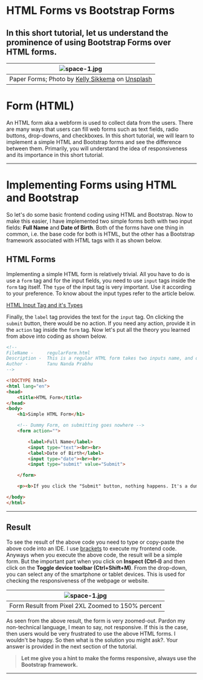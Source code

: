 # HTML Forms vs Bootstrap Forms

## In this short tutorial, let us understand the prominence of using Bootstrap Forms over HTML forms.

| ![space-1.jpg](https://cdn-images-1.medium.com/max/1200/1*E-svoB_neNygg1SSrj_Kvg.jpeg) | 
|:--:| 
| Paper Forms; Photo by [Kelly Sikkema](https://unsplash.com/@kellysikkema?utm_source=unsplash&utm_medium=referral&utm_content=creditCopyText) on [Unsplash](https://unsplash.com/s/photos/forms?utm_source=unsplash&utm_medium=referral&utm_content=creditCopyText) |


# Form (HTML)

An HTML form aka a webform is used to collect data from the users. There are many ways that users can fill web forms such as text fields, radio buttons, drop-downs, and checkboxes. In this short tutorial, we will learn to implement a simple HTML and Bootstrap forms and see the difference between them. Primarily, you will understand the idea of responsiveness and its importance in this short tutorial.

---

# Implementing Forms using HTML and Bootstrap
So let's do some basic frontend coding using HTML and Bootstrap. Now to make this easier, I have implemented two simple forms both with two input fields: **Full Name** and **Date of Birth**. Both of the forms have one thing in common, i.e. the base code for both is HTML, but the other has a Bootstrap framework associated with HTML tags with it as shown below.

## HTML Forms

Implementing a simple HTML form is relatively trivial. All you have to do is use a `form` tag and for the input fields, you need to use `input` tags inside the `form` tag itself. The `type` of the input tag is very important. Use it according to your preference. To know about the input types refer to the article below.

[HTML Input Tag and it's Types](https://www.w3schools.com/tags/tag_input.asp)

Finally, the `label` tag provides the text for the `input` tag. On clicking the `submit` button, there would be no action. If you need any action, provide it in the `action` tag inside the `form` tag. Now let's put all the theory you learned from above into coding as shown below.

```HTML
<!-- 
FileName -     regularForm.html
Description -  This is a regular HTML form takes two inputs name, and dob. No CSS or Bootstrap was used for styling
Author -       Tanu Nanda Prabhu
-->

<!DOCTYPE html>
<html lang="en"> 
<head>
    <title>HTML Form</title>
</head>
<body>
    <h1>Simple HTML Form</h1>

    <!-- Dummy Form, on submitting goes nowhere -->
    <form action="">

        <label>Full Name</label>
        <input type="text"><br><br>
        <label>Date of Birth</label>
        <input type="date"><br><br>
        <input type="submit" value="Submit">

    </form> 

    <p><b>If you click the "Submit" button, nothing happens. It's a dummy form</b></p>

</body>
</html>
```


---

## Result 
To see the result of the above code you need to type or copy-paste the above code into an IDE. I use [brackets](http://brackets.io/) to execute my frontend code. Anyways when you execute the above code, the result will be a simple form. But the important part when you click on **Inspect (Ctrl-I)** and then click on the **Toggle device toolbar (Ctrl+Shift+M)**.  From the drop-down, you can select any of the smartphone or tablet devices. This is used for checking the responsiveness of the webpage or website.



| ![space-1.jpg](https://cdn-images-1.medium.com/max/1200/1*4k5nafW0FIPUsIN0t4dDHw.png) | 
|:--:| 
| Form Result from Pixel 2XL Zoomed to 150% percent|


As seen from the above result, the form is very zoomed-out. Pardon my non-technical language, I mean to say, not responsive. If this is the case, then users would be very frustrated to use the above HTML forms. I wouldn't be happy. So then what is the solution you might ask?. Your answer is provided in the next section of the tutorial.

> **Let me give you a hint to make the forms responsive, always use the Bootstrap framework.**

---


